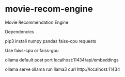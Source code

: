 # movie-recom-engine
Movie Recommendation Engine


Dependencies

pip3 install numpy pandas faiss-cpu requests

Use faiss-cpu or faiss-gpu

ollama default post port
localhost:11434/api/embeddings


ollama serve
ollama run llama3
curl http://localhost:11434